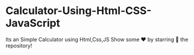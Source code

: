 # Calculator-Using-Html-CSS-JavaScript
Its an Simple Calculator using Html,Css,JS
Show some ❤️ by starring 🌟 the repository!
